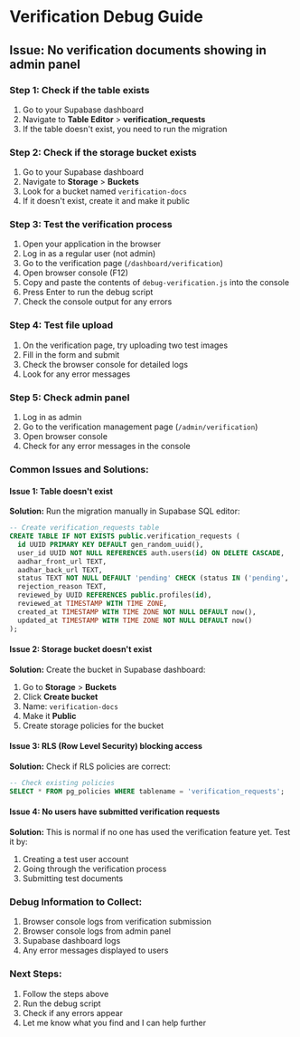 # Verification Debug Guide

## Issue: No verification documents showing in admin panel

### Step 1: Check if the table exists
1. Go to your Supabase dashboard
2. Navigate to **Table Editor** > **verification_requests**
3. If the table doesn't exist, you need to run the migration

### Step 2: Check if the storage bucket exists
1. Go to your Supabase dashboard
2. Navigate to **Storage** > **Buckets**
3. Look for a bucket named `verification-docs`
4. If it doesn't exist, create it and make it public

### Step 3: Test the verification process
1. Open your application in the browser
2. Log in as a regular user (not admin)
3. Go to the verification page (`/dashboard/verification`)
4. Open browser console (F12)
5. Copy and paste the contents of `debug-verification.js` into the console
6. Press Enter to run the debug script
7. Check the console output for any errors

### Step 4: Test file upload
1. On the verification page, try uploading two test images
2. Fill in the form and submit
3. Check the browser console for detailed logs
4. Look for any error messages

### Step 5: Check admin panel
1. Log in as admin
2. Go to the verification management page (`/admin/verification`)
3. Open browser console
4. Check for any error messages in the console

### Common Issues and Solutions:

#### Issue 1: Table doesn't exist
**Solution:** Run the migration manually in Supabase SQL editor:
```sql
-- Create verification_requests table
CREATE TABLE IF NOT EXISTS public.verification_requests (
  id UUID PRIMARY KEY DEFAULT gen_random_uuid(),
  user_id UUID NOT NULL REFERENCES auth.users(id) ON DELETE CASCADE,
  aadhar_front_url TEXT,
  aadhar_back_url TEXT,
  status TEXT NOT NULL DEFAULT 'pending' CHECK (status IN ('pending', 'approved', 'rejected')),
  rejection_reason TEXT,
  reviewed_by UUID REFERENCES public.profiles(id),
  reviewed_at TIMESTAMP WITH TIME ZONE,
  created_at TIMESTAMP WITH TIME ZONE NOT NULL DEFAULT now(),
  updated_at TIMESTAMP WITH TIME ZONE NOT NULL DEFAULT now()
);
```

#### Issue 2: Storage bucket doesn't exist
**Solution:** Create the bucket in Supabase dashboard:
1. Go to **Storage** > **Buckets**
2. Click **Create bucket**
3. Name: `verification-docs`
4. Make it **Public**
5. Create storage policies for the bucket

#### Issue 3: RLS (Row Level Security) blocking access
**Solution:** Check if RLS policies are correct:
```sql
-- Check existing policies
SELECT * FROM pg_policies WHERE tablename = 'verification_requests';
```

#### Issue 4: No users have submitted verification requests
**Solution:** This is normal if no one has used the verification feature yet. Test it by:
1. Creating a test user account
2. Going through the verification process
3. Submitting test documents

### Debug Information to Collect:
1. Browser console logs from verification submission
2. Browser console logs from admin panel
3. Supabase dashboard logs
4. Any error messages displayed to users

### Next Steps:
1. Follow the steps above
2. Run the debug script
3. Check if any errors appear
4. Let me know what you find and I can help further
